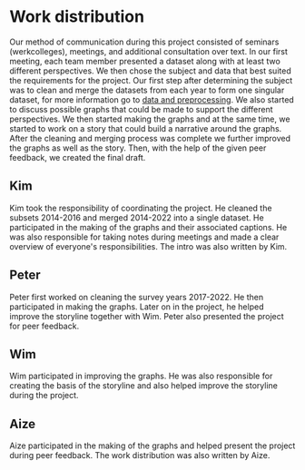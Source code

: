 # Work distribution

Our method of communication during this project consisted of seminars (werkcolleges), meetings, and additional consultation over text. In our first meeting, each team member presented a dataset along with at least two different perspectives. We then chose the subject and data that best suited the requirements for the project. Our first step after determining the subject was to clean and merge the datasets from each year to form one singular dataset, for more information go to [data and preprocessing](/docs/dataset-preprocessing.md). We also started to discuss possible graphs that could be made to support the different perspectives. We then started making the graphs and at the same time, we started to work on a story that could build a narrative around the graphs. After the cleaning and merging process was complete we further improved the graphs as well as the story. Then, with the help of the given peer feedback, we created the final draft.


## Kim

Kim took the responsibility of coordinating the project. He cleaned the subsets 2014-2016 and merged 2014-2022 into a single dataset. He participated in the making of the graphs and their associated captions. He was also responsible for taking notes during meetings and made a clear overview of everyone's responsibilities. The intro was also written by Kim.

## Peter

Peter first worked on cleaning the survey years 2017-2022. He then participated in making the graphs. Later on in the project, he helped improve the storyline together with Wim. Peter also presented the project for peer feedback.

## Wim

Wim participated in improving the graphs. He was also responsible for creating the basis of the storyline and also helped improve the storyline during the project.

## Aize

Aize participated in the making of the graphs and helped present the project during peer feedback. The work distribution was also written by Aize.
